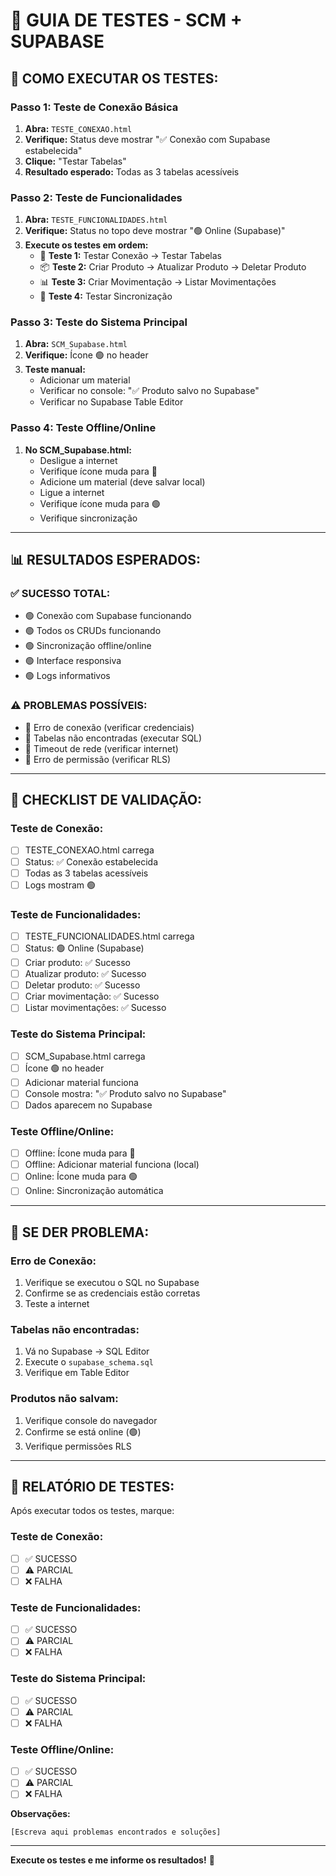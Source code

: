 # 🧪 GUIA DE TESTES - SCM + SUPABASE

## 🚀 **COMO EXECUTAR OS TESTES:**

### **Passo 1: Teste de Conexão Básica**
1. **Abra:** `TESTE_CONEXAO.html`
2. **Verifique:** Status deve mostrar "✅ Conexão com Supabase estabelecida"
3. **Clique:** "Testar Tabelas"
4. **Resultado esperado:** Todas as 3 tabelas acessíveis

### **Passo 2: Teste de Funcionalidades**
1. **Abra:** `TESTE_FUNCIONALIDADES.html`
2. **Verifique:** Status no topo deve mostrar "🟢 Online (Supabase)"
3. **Execute os testes em ordem:**
   - 🔗 **Teste 1:** Testar Conexão → Testar Tabelas
   - 📦 **Teste 2:** Criar Produto → Atualizar Produto → Deletar Produto
   - 📊 **Teste 3:** Criar Movimentação → Listar Movimentações
   - 🔄 **Teste 4:** Testar Sincronização

### **Passo 3: Teste do Sistema Principal**
1. **Abra:** `SCM_Supabase.html`
2. **Verifique:** Ícone 🟢 no header
3. **Teste manual:**
   - Adicionar um material
   - Verificar no console: "✅ Produto salvo no Supabase"
   - Verificar no Supabase Table Editor

### **Passo 4: Teste Offline/Online**
1. **No SCM_Supabase.html:**
   - Desligue a internet
   - Verifique ícone muda para 🔴
   - Adicione um material (deve salvar local)
   - Ligue a internet
   - Verifique ícone muda para 🟢
   - Verifique sincronização

---

## 📊 **RESULTADOS ESPERADOS:**

### ✅ **SUCESSO TOTAL:**
- 🟢 Conexão com Supabase funcionando
- 🟢 Todos os CRUDs funcionando
- 🟢 Sincronização offline/online
- 🟢 Interface responsiva
- 🟢 Logs informativos

### ⚠️ **PROBLEMAS POSSÍVEIS:**
- 🔴 Erro de conexão (verificar credenciais)
- 🔴 Tabelas não encontradas (executar SQL)
- 🔴 Timeout de rede (verificar internet)
- 🔴 Erro de permissão (verificar RLS)

---

## 🎯 **CHECKLIST DE VALIDAÇÃO:**

### **Teste de Conexão:**
- [ ] TESTE_CONEXAO.html carrega
- [ ] Status: ✅ Conexão estabelecida
- [ ] Todas as 3 tabelas acessíveis
- [ ] Logs mostram 🟢

### **Teste de Funcionalidades:**
- [ ] TESTE_FUNCIONALIDADES.html carrega
- [ ] Status: 🟢 Online (Supabase)
- [ ] Criar produto: ✅ Sucesso
- [ ] Atualizar produto: ✅ Sucesso
- [ ] Deletar produto: ✅ Sucesso
- [ ] Criar movimentação: ✅ Sucesso
- [ ] Listar movimentações: ✅ Sucesso

### **Teste do Sistema Principal:**
- [ ] SCM_Supabase.html carrega
- [ ] Ícone 🟢 no header
- [ ] Adicionar material funciona
- [ ] Console mostra: "✅ Produto salvo no Supabase"
- [ ] Dados aparecem no Supabase

### **Teste Offline/Online:**
- [ ] Offline: Ícone muda para 🔴
- [ ] Offline: Adicionar material funciona (local)
- [ ] Online: Ícone muda para 🟢
- [ ] Online: Sincronização automática

---

## 🚨 **SE DER PROBLEMA:**

### **Erro de Conexão:**
1. Verifique se executou o SQL no Supabase
2. Confirme se as credenciais estão corretas
3. Teste a internet

### **Tabelas não encontradas:**
1. Vá no Supabase → SQL Editor
2. Execute o `supabase_schema.sql`
3. Verifique em Table Editor

### **Produtos não salvam:**
1. Verifique console do navegador
2. Confirme se está online (🟢)
3. Verifique permissões RLS

---

## 📝 **RELATÓRIO DE TESTES:**

Após executar todos os testes, marque:

### **Teste de Conexão:**
- [ ] ✅ SUCESSO
- [ ] ⚠️ PARCIAL  
- [ ] ❌ FALHA

### **Teste de Funcionalidades:**
- [ ] ✅ SUCESSO
- [ ] ⚠️ PARCIAL
- [ ] ❌ FALHA

### **Teste do Sistema Principal:**
- [ ] ✅ SUCESSO
- [ ] ⚠️ PARCIAL
- [ ] ❌ FALHA

### **Teste Offline/Online:**
- [ ] ✅ SUCESSO
- [ ] ⚠️ PARCIAL
- [ ] ❌ FALHA

**Observações:**
```
[Escreva aqui problemas encontrados e soluções]
```

---

**Execute os testes e me informe os resultados!** 🚀
